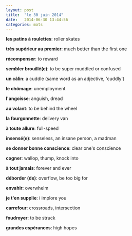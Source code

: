 ```yaml
---
layout: post
title:  "le 30 juin 2014"
date:   2014-06-30 13:44:56
categories: mots
---
```


**les patins à roulettes**: roller skates

**très supérieur au premier**: much better than the first one

**récompenser**: to reward

**sembler brouillé(e)**: to be super muddled or confused

**un câlin**: a cuddle (same word as an adjective, 'cuddly')

**le chômage**: unemployment

**l'angoisse**: anguish, dread

**au volant**: to be behind the wheel

**la fourgonnette**: delivery van

**à toute allure**: full-speed

**insensé(e)**: senseless, an insane person, a madman

**se donner bonne conscience**: clear one's conscience

**cogner**: wallop, thump, knock into

**à tout jamais**: forever and ever

**déborder (de)**: overflow, be too big for

**envahir**: overwhelm

**je t'en supplie**: i implore you

**carrefour**: crossroads, intersection

**foudroyer**: to be struck

**grandes espérances**: high hopes
